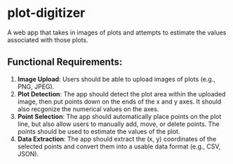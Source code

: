 # plot-digitizer
A web app that takes in images of plots and attempts to estimate the values associated with those plots.

## Functional Requirements:
1. **Image Upload**: Users should be able to upload images of plots (e.g., PNG, JPEG).
2. **Plot Detection**: The app should detect the plot area within the uploaded image, then put points down on the ends of the x and y axes. It should also recgonize the numerical values on the axes.
3. **Point Selection**: The app should automatically place points on the plot line, but also allow users to manually add, move, or delete points. The points should be used to estimate the values of the plot.
4. **Data Extraction**: The app should extract the (x, y) coordinates of the selected points and convert them into a usable data format (e.g., CSV, JSON).
